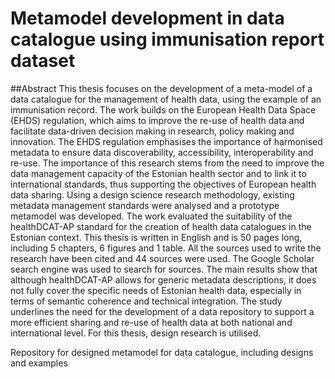 # Metamodel development in data catalogue using immunisation report dataset

##Abstract
This thesis focuses on the development of a meta-model of a data catalogue for the management of health data, using the example of an immunisation record. The work builds on the European Health Data Space (EHDS) regulation, which aims to improve the re-use of health data and facilitate data-driven decision making in research, policy making and innovation. The EHDS regulation emphasises the importance of harmonised metadata to ensure data discoverability, accessibility, interoperability and re-use.
The importance of this research stems from the need to improve the data management capacity of the Estonian health sector and to link it to international standards, thus supporting the objectives of European health data sharing. Using a design science research methodology, existing metadata management standards were analysed and a prototype metamodel was developed. The work evaluated the suitability of the healthDCAT-AP standard for the creation of health data catalogues in the Estonian context. This thesis is written in English and is 50 pages long, including 5 chapters, 6 figures and 1 table. All the sources used to write the research have been cited and 44 sources were used. The Google Scholar search engine was used to search for sources.
The main results show that although healthDCAT-AP allows for generic metadata descriptions, it does not fully cover the specific needs of Estonian health data, especially in terms of semantic coherence and technical integration. The study underlines the need for the development of a data repository to support a more efficient sharing and re-use of health data at both national and international level. For this thesis, design research is utilised. 

Repository for designed metamodel for data catalogue, including designs and examples
